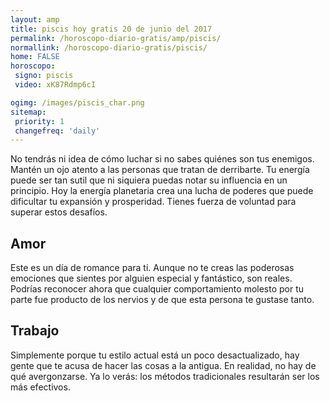 ```yaml
---
layout: amp
title: piscis hoy gratis 20 de junio del 2017 
permalink: /horoscopo-diario-gratis/amp/piscis/
normallink: /horoscopo-diario-gratis/piscis/
home: FALSE
horoscopo:
 signo: piscis
 video: xK87Rdmp6cI

ogimg: /images/piscis_char.png
sitemap:
 priority: 1
 changefreq: 'daily'
---
```



No tendrás ni idea de cómo luchar si no sabes quiénes son tus enemigos. Mantén un ojo atento a las personas que tratan de derribarte. Tu energía puede ser tan sutil que ni siquiera puedas notar su influencia en un principio. Hoy la energía planetaria crea una lucha de poderes que puede dificultar tu expansión y prosperidad. Tienes fuerza de voluntad para superar estos desafíos.

## Amor

Este es un día de romance para ti. Aunque no te creas las poderosas emociones que sientes por alguien especial y fantástico, son reales. Podrías reconocer ahora que cualquier comportamiento molesto por tu parte fue producto de los nervios y de que esta persona te gustase tanto.

## Trabajo

Simplemente porque tu estilo actual está un poco desactualizado, hay gente que te acusa de hacer las cosas a la antigua. En realidad, no hay de qué avergonzarse. Ya lo verás: los métodos tradicionales resultarán ser los más efectivos.